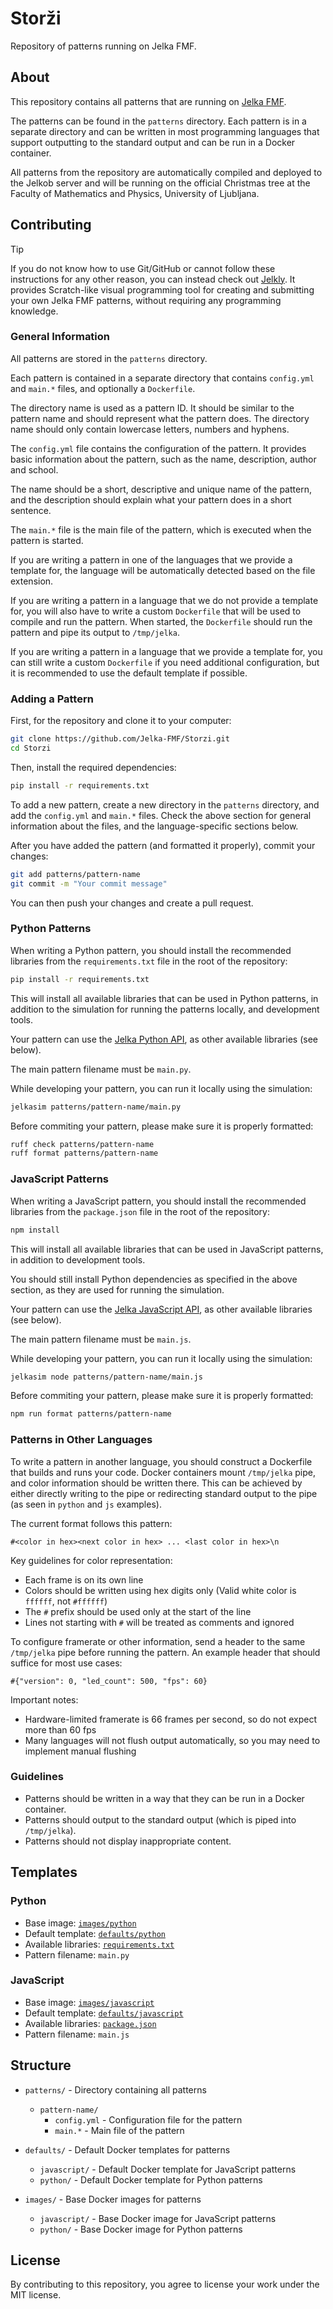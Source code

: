 # Storži

Repository of patterns running on Jelka FMF.

## About

This repository contains all patterns that are running on [Jelka FMF](https://jelka.fmf.uni-lj.si/).

The patterns can be found in the `patterns` directory. Each pattern is in a separate
directory and can be written in most programming languages that support outputting
to the standard output and can be run in a Docker container.

All patterns from the repository are automatically compiled and deployed to the
Jelkob server and will be running on the official Christmas tree at the Faculty
of Mathematics and Physics, University of Ljubljana.

## Contributing

> [!TIP]
> If you do not know how to use Git/GitHub or cannot follow these instructions
> for any other reason, you can instead check out [Jelkly](https://jelkly.fmf.uni-lj.si/docs).
> It provides Scratch-like visual programming tool for creating and submitting
> your own Jelka FMF patterns, without requiring any programming knowledge.

### General Information

All patterns are stored in the `patterns` directory.

Each pattern is contained in a separate directory that contains `config.yml` and
`main.*` files, and optionally a `Dockerfile`.

The directory name is used as a pattern ID. It should be similar to the pattern
name and should represent what the pattern does. The directory name should only
contain lowercase letters, numbers and hyphens.

The `config.yml` file contains the configuration of the pattern. It provides basic
information about the pattern, such as the name, description, author and school.

The name should be a short, descriptive and unique name of the pattern, and the
description should explain what your pattern does in a short sentence.

The `main.*` file is the main file of the pattern, which is executed when the
pattern is started.

If you are writing a pattern in one of the languages that we provide a template for,
the language will be automatically detected based on the file extension.

If you are writing a pattern in a language that we do not provide a template for,
you will also have to write a custom `Dockerfile` that will be used to compile
and run the pattern. When started, the `Dockerfile` should run the pattern and
pipe its output to `/tmp/jelka`.

If you are writing a pattern in a language that we provide a template for, you can
still write a custom `Dockerfile` if you need additional configuration, but it is
recommended to use the default template if possible.

### Adding a Pattern

First, for the repository and clone it to your computer:

```bash
git clone https://github.com/Jelka-FMF/Storzi.git
cd Storzi
```

Then, install the required dependencies:

```bash
pip install -r requirements.txt
```

To add a new pattern, create a new directory in the `patterns` directory, and add
the `config.yml` and `main.*` files. Check the above section for general information
about the files, and the language-specific sections below.

After you have added the pattern (and formatted it properly), commit your changes:

```bash
git add patterns/pattern-name
git commit -m "Your commit message"
```

You can then push your changes and create a pull request.

### Python Patterns

When writing a Python pattern, you should install the recommended libraries from
the `requirements.txt` file in the root of the repository:

```bash
pip install -r requirements.txt
```

This will install all available libraries that can be used in Python patterns, in
addition to the simulation for running the patterns locally, and development tools.

Your pattern can use the [Jelka Python API](https://github.com/Jelka-FMF/JelkaPy),
as other available libraries (see below).

The main pattern filename must be `main.py`.

While developing your pattern, you can run it locally using the simulation:

```bash
jelkasim patterns/pattern-name/main.py
```

Before commiting your pattern, please make sure it is properly formatted:

```bash
ruff check patterns/pattern-name
ruff format patterns/pattern-name
```

### JavaScript Patterns

When writing a JavaScript pattern, you should install the recommended libraries from
the `package.json` file in the root of the repository:

```bash
npm install
```

This will install all available libraries that can be used in JavaScript patterns,
in addition to development tools.

You should still install Python dependencies as specified in the above section,
as they are used for running the simulation.

Your pattern can use the [Jelka JavaScript API](https://github.com/Jelka-FMF/JelkaJS),
as other available libraries (see below).

The main pattern filename must be `main.js`.

While developing your pattern, you can run it locally using the simulation:

```bash
jelkasim node patterns/pattern-name/main.js
```

Before commiting your pattern, please make sure it is properly formatted:

```bash
npm run format patterns/pattern-name
```

### Patterns in Other Languages

To write a pattern in another language, you should construct a Dockerfile that builds and runs your code. Docker containers mount `/tmp/jelka` pipe, and color information should be written there. This can be achieved by either directly writing to the pipe or redirecting standard output to the pipe (as seen in `python` and `js` examples).

The current format follows this pattern:
```
#<color in hex><next color in hex> ... <last color in hex>\n
```

Key guidelines for color representation:
- Each frame is on its own line
- Colors should be written using hex digits only (Valid white color is `ffffff`, not `#ffffff`)
- The `#` prefix should be used only at the start of the line
- Lines not starting with `#` will be treated as comments and ignored

To configure framerate or other information, send a header to the same `/tmp/jelka` pipe before running the pattern. An example header that should suffice for most use cases:
```
#{"version": 0, "led_count": 500, "fps": 60}
```

Important notes:
- Hardware-limited framerate is 66 frames per second, so do not expect more than 60 fps
- Many languages will not flush output automatically, so you may need to implement manual flushing

### Guidelines

* Patterns should be written in a way that they can be run in a Docker container.
* Patterns should output to the standard output (which is piped into `/tmp/jelka`).
* Patterns should not display inappropriate content.

## Templates

### Python

* Base image: [`images/python`](images/python)
* Default template: [`defaults/python`](defaults/python)
* Available libraries: [`requirements.txt`](images/python/requirements.in)
* Pattern filename: `main.py`

### JavaScript

* Base image: [`images/javascript`](images/javascript)
* Default template: [`defaults/javascript`](defaults/javascript)
* Available libraries: [`package.json`](images/javascript/package.json)
* Pattern filename: `main.js`

## Structure

* `patterns/` - Directory containing all patterns
    * `pattern-name/`
        * `config.yml` - Configuration file for the pattern
        * `main.*` - Main file of the pattern

* `defaults/` - Default Docker templates for patterns
    * `javascript/` - Default Docker template for JavaScript patterns
    * `python/` - Default Docker template for Python patterns

* `images/` - Base Docker images for patterns
    * `javascript/` - Base Docker image for JavaScript patterns
    * `python/` - Base Docker image for Python patterns

## License

By contributing to this repository, you agree to license your work under the MIT license.
